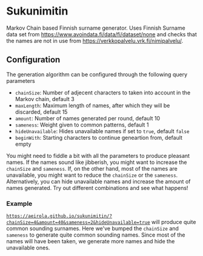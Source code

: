 # Sukunimitin

Markov Chain based Finnish surname generator. Uses Finnish Surname data set from https://www.avoindata.fi/data/fi/dataset/none and checks that the names are not in use from https://verkkopalvelu.vrk.fi/nimipalvelu/.


## Configuration

The generation algorithm can be configured through the following query parameters

 - `chainSize`: Number of adjecent characters to taken into account in the Markov chain, default 3
 - `maxLength`: Maximum length of names, after which they will be discarded, default 15
 - `amount`: Number of names generated per round, default 10
 - `sameness`: Weight given to common patterns, default 1
 - `hideUnavailable`: Hides unavailable names if set to `true`, default `false`
 - `beginWith`: Starting characters to continue geneartion from, default empty

You might need to fiddle a bit with all the parameters to produce pleasant names. If the names sound like jibberish, you might want to increase the `chainSize` and `sameness`. If, on the other hand, most of the names are unavailable, you might want to reduce the `chainSize` or the `sameness`. Alternatively, you can hide unavailable names and increase the amount of names generated. Try out different combinations and see what happens!

### Example

[`https://aeirola.github.io/sukunimitin/?chainSize=4&amount=40&sameness=2&hideUnavailable=true`](https://aeirola.github.io/sukunimitin/?chainSize=4&amount=40&sameness=2&hideUnavailable=true) will produce quite common sounding surnames. Here we've bumped the `chainSize` and `sameness` to generate quite common sounding names. Since most of the names will have been taken, we generate more names and hide the unavailable ones.
